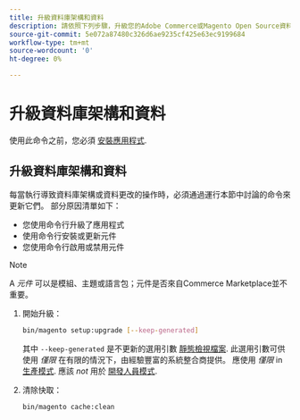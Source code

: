 ```yaml
---
title: 升級資料庫架構和資料
description: 請依照下列步驟，升級您的Adobe Commerce或Magento Open Source資料庫架構。
source-git-commit: 5e072a87480c326d6ae9235cf425e63ec9199684
workflow-type: tm+mt
source-wordcount: '0'
ht-degree: 0%

---
```



# 升級資料庫架構和資料

使用此命令之前，您必須 [安裝應用程式](../advanced.md).

## 升級資料庫架構和資料

每當執行導致資料庫架構或資料更改的操作時，必須通過運行本節中討論的命令來更新它們。 部分原因清單如下：

* 您使用命令行升級了應用程式
* 使用命令行安裝或更新元件
* 您使用命令行啟用或禁用元件

>[!NOTE]
>
>A *元件* 可以是模組、主題或語言包；元件是否來自Commerce Marketplace並不重要。

1. 開始升級：

   ```bash
   bin/magento setup:upgrade [--keep-generated]
   ```

   其中 `--keep-generated` 是不更新的選用引數 [靜態檢視檔案](../../configuration/cli/static-view-file-deployment.md). 此選用引數可供使用 *僅限* 在有限的情況下，由經驗豐富的系統整合商提供。 應使用 *僅限* in [生產模式](../../configuration/bootstrap/application-modes.md#production-mode). 應該 *not* 用於 [開發人員模式](../../configuration/bootstrap/application-modes.md#developer-mode).

1. 清除快取：

   ```bash
   bin/magento cache:clean
   ```
